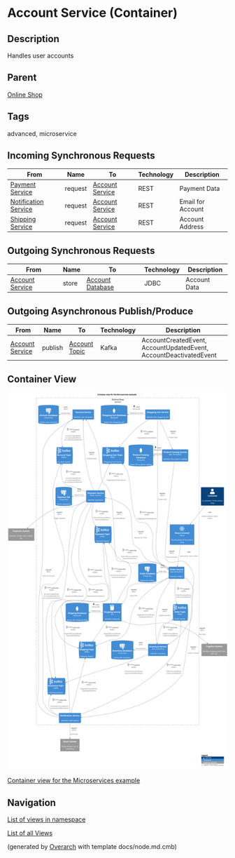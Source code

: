 
# Account Service (Container)
## Description
Handles user accounts

## Parent
[Online Shop](../../../../software-development/architecture/example/microservices/online-shop.md)

## Tags
advanced, microservice
## Incoming Synchronous Requests 
| From | Name | To | Technology | Description |
|---|---|---|---|---|
| [Payment Service](../../../../software-development/architecture/example/microservices/payment-service.md) | request | [Account Service](../../../../software-development/architecture/example/microservices/account-service.md) | REST | Payment Data |
| [Notification Service](../../../../software-development/architecture/example/microservices/notification-service.md) | request | [Account Service](../../../../software-development/architecture/example/microservices/account-service.md) | REST | Email for Account |
| [Shipping Service](../../../../software-development/architecture/example/microservices/shipping-service.md) | request | [Account Service](../../../../software-development/architecture/example/microservices/account-service.md) | REST | Account Address |
## Outgoing Synchronous Requests 
| From | Name | To | Technology | Description |
|---|---|---|---|---|
| [Account Service](../../../../software-development/architecture/example/microservices/account-service.md) | store | [Account Database](../../../../software-development/architecture/example/microservices/account-db.md) | JDBC | Account Data |
## Outgoing Asynchronous Publish/Produce
| From | Name | To | Technology | Description |
|---|---|---|---|---|
| [Account Service](../../../../software-development/architecture/example/microservices/account-service.md) | publish | [Account Topic](../../../../software-development/architecture/example/microservices/account-topic.md) | Kafka | AccountCreatedEvent, AccountUpdatedEvent, AccountDeactivatedEvent |

## Container View
![Container view for the Microservices example](../../../../software-development/architecture/example/microservices/container-view.png)

[Container view for the Microservices example](../../../../software-development/architecture/example/microservices/container-view.md)


## Navigation
[List of views in namespace](./views-in-namespace.md)

[List of all Views](../../../../views.md)


(generated by [Overarch](https://github.com/soulspace-org/overarch) with template docs/node.md.cmb)
